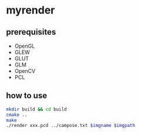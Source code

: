 # myrender

## prerequisites

- OpenGL
- GLEW
- GLUT
- GLM
- OpenCV
- PCL

## how to use

```bash
mkdir build && cd build
cmake ..
make
./render xxx.pcd ../campose.txt $imgname $imgpath
```